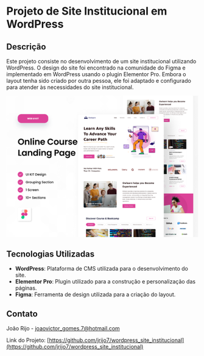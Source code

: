 # Projeto de Site Institucional em WordPress

## Descrição

Este projeto consiste no desenvolvimento de um site institucional utilizando WordPress. O design do site foi encontrado na comunidade do Figma e implementado em WordPress usando o plugin Elementor Pro. Embora o layout tenha sido criado por outra pessoa, ele foi adaptado e configurado para atender às necessidades do site institucional.

![Cover](https://github.com/jrijo7/wordpress_site_institucional/blob/main/Cover.png)

## Tecnologias Utilizadas

- **WordPress**: Plataforma de CMS utilizada para o desenvolvimento do site.
- **Elementor Pro**: Plugin utilizado para a construção e personalização das páginas.
- **Figma**: Ferramenta de design utilizada para a criação do layout.

## Contato

João Rijo - [joaovictor_gomes.7@hotmail.com](mailto:joaovictor_gomes.7@hotmail.com)

Link do Projeto: [https://github.com/jrijo7/wordpress_site_institucional](https://github.com/jrijo7/wordpress_site_institucional)
